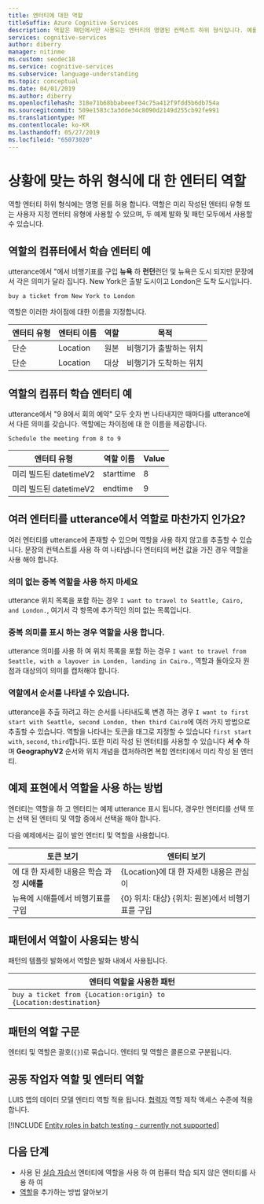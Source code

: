 ```yaml
---
title: 엔터티에 대한 역할
titleSuffix: Azure Cognitive Services
description: 역할은 패턴에서만 사용되는 엔터티의 명명된 컨텍스트 하위 형식입니다. 예를 들어, 발화 `buy a ticket from New York to London`(뉴욕에서 런던까지 티켓 구매)에서 New York과 London은 둘 다 도시이지만 각각은 문장에서 의미가 서로 다릅니다. New York은 출발 도시이고 London은 도착 도시입니다.
services: cognitive-services
author: diberry
manager: nitinme
ms.custom: seodec18
ms.service: cognitive-services
ms.subservice: language-understanding
ms.topic: conceptual
ms.date: 04/01/2019
ms.author: diberry
ms.openlocfilehash: 318e71b68bbabeeef34c75a412f9fdd5b6db754a
ms.sourcegitcommit: 509e1583c3a3dde34c8090d2149d255cb92fe991
ms.translationtype: MT
ms.contentlocale: ko-KR
ms.lasthandoff: 05/27/2019
ms.locfileid: "65073020"
---
```

# <a name="entity-roles-for-contextual-subtypes"></a>상황에 맞는 하위 형식에 대 한 엔터티 역할

역할 엔터티 하위 형식에는 명명 된를 허용 합니다. 역할은 미리 작성된 엔터티 유형 또는 사용자 지정 엔터티 유형에 사용할 수 있으며, 두 예제 발화 및 패턴 모두에서 사용할 수 있습니다. 

<a name="example-role-for-entities"></a>
<a name="roles-with-prebuilt-entities"></a>

## <a name="machine-learned-entity-example-of-roles"></a>역할의 컴퓨터에서 학습 엔터티 예

utterance에서 "에서 비행기표를 구입 **뉴욕** 하 **런던**런던 및 뉴욕은 도시 되지만 문장에서 각은 의미가 달라 집니다. New York은 출발 도시이고 London은 도착 도시입니다. 

```
buy a ticket from New York to London
```

역할은 이러한 차이점에 대한 이름을 지정합니다.

|엔터티 유형|엔터티 이름|역할|목적|
|--|--|--|--|
|단순|Location|원본|비행기가 출발하는 위치|
|단순|Location|대상|비행기가 도착하는 위치|

## <a name="non-machine-learned-entity-example-of-roles"></a>역할의 컴퓨터 학습 엔터티 예

utterance에서 "9 8에서 회의 예약" 모두 숫자 번 나타내지만 때마다를 utterance에서 다른 의미를 갖습니다. 역할에는 차이점에 대 한 이름을 제공합니다. 

```
Schedule the meeting from 8 to 9
```

|엔터티 유형|역할 이름|Value|
|--|--|--|
|미리 빌드된 datetimeV2|starttime|8|
|미리 빌드된 datetimeV2|endtime|9|

## <a name="are-multiple-entities-in-an-utterance-the-same-thing-as-roles"></a>여러 엔터티를 utterance에서 역할로 마찬가지 인가요? 

여러 엔터티를 utterance에 존재할 수 있으며 역할을 사용 하지 않고를 추출할 수 있습니다. 문장의 컨텍스트를 사용 하 여 나타냅니다 엔터티의 버전 값을 가진 경우 역할을 사용 해야 합니다. 

### <a name="dont-use-roles-for-duplicates-without-meaning"></a>의미 없는 중복 역할을 사용 하지 마세요

utterance 위치 목록을 포함 하는 경우 `I want to travel to Seattle, Cairo, and London.`, 여기서 각 항목에 추가적인 의미 없는 목록입니다. 

### <a name="use-roles-if-duplicates-indicate-meaning"></a>중복 의미를 표시 하는 경우 역할을 사용 합니다.

utterance 의미를 사용 하 여 위치 목록을 포함 하는 경우 `I want to travel from Seattle, with a layover in Londen, landing in Cairo.`, 역할과 돌아오자 원점과 대상의이 의미를 캡처해야 합니다.

### <a name="roles-can-indicate-order"></a>역할에서 순서를 나타낼 수 있습니다.

utterance을 추출 하려고 하는 순서를 나타내도록 변경 하는 경우 `I want to first start with Seattle, second London, then third Cairo`에 여러 가지 방법으로 추출할 수 있습니다. 역할을 나타내는 토큰을 태그로 지정할 수 있습니다 `first start with`, `second`, `third`합니다. 또한 미리 작성 된 엔터티를 사용할 수 있습니다 **서 수** 하며 **GeographyV2** 순서와 위치 개념을 캡처하려면 복합 엔터티에서 미리 작성 된 엔터티. 

## <a name="how-are-roles-used-in-example-utterances"></a>예제 표현에서 역할을 사용 하는 방법

엔터티는 역할을 하 고 엔터티는 예제 utterance 표시 됩니다, 경우만 엔터티를 선택 또는 선택 된 엔터티 및 역할 중에서 선택을 해야 합니다. 

다음 예제에서는 길이 발언 엔터티 및 역할을 사용합니다.

|토큰 보기|엔터티 보기|
|--|--|
|에 대 한 자세한 내용은 학습 과정 **시애틀**|{Location}에 대 한 자세한 내용은 관심이|
|뉴욕에 시애틀에서 비행기표를 구입|{0} 위치: 대상} {위치: 원본}에서 비행기표를 구입|

## <a name="how-are-roles-used-in-patterns"></a>패턴에서 역할이 사용되는 방식
패턴의 템플릿 발화에서 역할은 발화 내에서 사용됩니다. 

|엔터티 역할을 사용한 패턴|
|--|
|`buy a ticket from {Location:origin} to {Location:destination}`|


## <a name="role-syntax-in-patterns"></a>패턴의 역할 구문
엔터티 및 역할은 괄호(`{}`)로 묶습니다. 엔터티 및 역할은 콜론으로 구분됩니다. 

## <a name="entity-roles-versus-collaborator-roles"></a>공동 작업자 역할 및 엔터티 역할

LUIS 앱의 데이터 모델 엔터티 역할 적용 됩니다. [협력자](luis-concept-collaborator.md) 역할 제작 액세스 수준에 적용 합니다. 

[!INCLUDE [Entity roles in batch testing - currently not supported](../../../includes/cognitive-services-luis-roles-not-supported-in-batch-testing.md)]

## <a name="next-steps"></a>다음 단계

* 사용 된 [실습 자습서](tutorial-entity-roles.md) 엔터티에 역할을 사용 하 여 컴퓨터 학습 되지 않은 엔터티를 사용 하 여
* [역할](luis-how-to-add-entities.md#add-a-role-to-pattern-based-entity)을 추가하는 방법 알아보기
